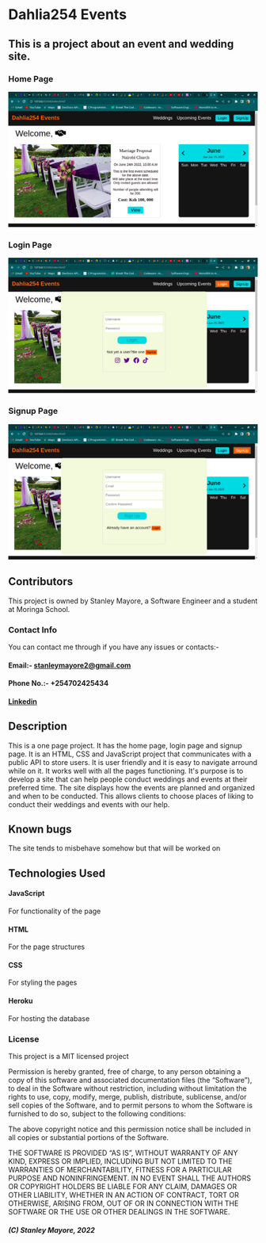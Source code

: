 # Dahlia254 Events
## This is a project about an event and wedding site.

### Home Page
![Alt homepage](./assets/images/Screenshot%20from%202022-06-25%2014-26-38.png?raw=true "Title")

### Login Page
![Alt homepage](./assets/images/Screenshot%20from%202022-06-25%2014-26-44.png?raw=true "Title")


### Signup Page
![Alt homepage](./assets/images/Screenshot%20from%202022-06-25%2014-26-56.png?raw=true "Title")

## Contributors
This project is owned by Stanley Mayore, a Software Engineer and a student at Moringa School.
### Contact Info
You can contact me through if you have any issues or contacts:-
   #### Email:- stanleymayore2@gmail.com
   #### Phone No.:- +254702425434
   #### [Linkedin]("www.linkedin.com/in/stanley-mayore")

## Description
This is a one page project. It has the home page, login page and signup page. 
It is an HTML, CSS and JavaScript project that communicates with a public API to store users.
It is user friendly and it is easy to navigate arround while on it. It works well with all the pages functioning.
It's purpose is to develop a site that can help people conduct weddings and events at their preferred time.
The site displays how the events are planned and organized and when to be conducted. This allows clients to choose
places of liking to conduct their weddings and events with our help.

## Known bugs
The site tends to misbehave somehow but that will be worked on

## Technologies Used
#### JavaScript
For functionality of the page
#### HTML 
For the page structures
#### CSS
For styling the pages

#### Heroku
For hosting the database

### License 
This project is a MIT licensed project

Permission is hereby granted, free of charge, to any person obtaining a copy of this software and associated documentation files (the “Software”), to deal in the Software without restriction, including without limitation the rights to use, copy, modify, merge, publish, distribute, sublicense, and/or sell copies of the Software, and to permit persons to whom the Software is furnished to do so, subject to the following conditions:

The above copyright notice and this permission notice shall be included in all copies or substantial portions of the Software.

THE SOFTWARE IS PROVIDED “AS IS”, WITHOUT WARRANTY OF ANY KIND, EXPRESS OR IMPLIED, INCLUDING BUT NOT LIMITED TO THE WARRANTIES OF MERCHANTABILITY, FITNESS FOR A PARTICULAR PURPOSE AND NONINFRINGEMENT. IN NO EVENT SHALL THE AUTHORS OR COPYRIGHT HOLDERS BE LIABLE FOR ANY CLAIM, DAMAGES OR OTHER LIABILITY, WHETHER IN AN ACTION OF CONTRACT, TORT OR OTHERWISE, ARISING FROM, OUT OF OR IN CONNECTION WITH THE SOFTWARE OR THE USE OR OTHER DEALINGS IN THE SOFTWARE.

##### (C) Stanley Mayore, 2022